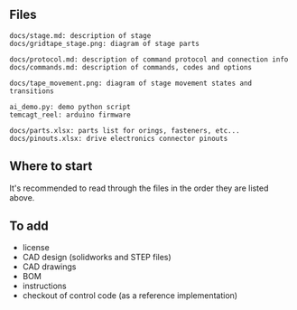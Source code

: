 Files
-----

    docs/stage.md: description of stage
    docs/gridtape_stage.png: diagram of stage parts

    docs/protocol.md: description of command protocol and connection info
    docs/commands.md: description of commands, codes and options

    docs/tape_movement.png: diagram of stage movement states and transitions

    ai_demo.py: demo python script
    temcagt_reel: arduino firmware

    docs/parts.xlsx: parts list for orings, fasteners, etc...
    docs/pinouts.xlsx: drive electronics connector pinouts



Where to start
-----

It's recommended to read through the files in the order they are listed above.


To add
-----

- license
- CAD design (solidworks and STEP files)
- CAD drawings
- BOM
- instructions
- checkout of control code (as a reference implementation)

